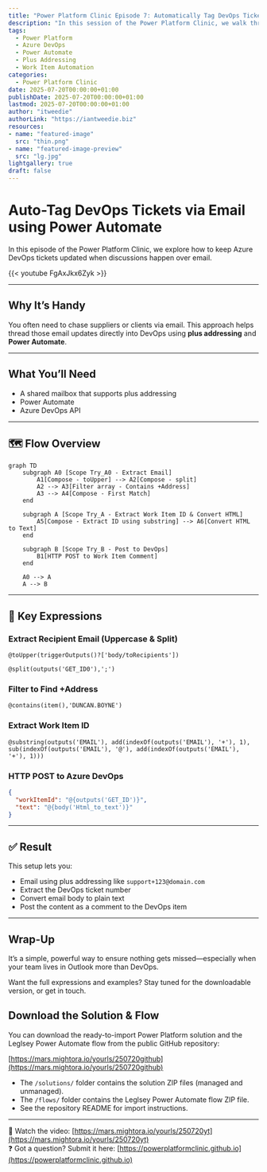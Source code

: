 ```yaml
---
title: "Power Platform Clinic Episode 7: Automatically Tag DevOps Tickets by Email"
description: "In this session of the Power Platform Clinic, we walk through a brilliant way to automatically post email content to Azure DevOps work items using Power Automate and plus addressing. If you're working with teams outside your scrum or chasing up suppliers, this trick can keep your board updated with zero manual effort."
tags:
  - Power Platform
  - Azure DevOps
  - Power Automate
  - Plus Addressing
  - Work Item Automation
categories:
  - Power Platform Clinic
date: 2025-07-20T00:00:00+01:00
publishDate: 2025-07-20T00:00:00+01:00
lastmod: 2025-07-20T00:00:00+01:00
author: "itweedie"
authorLink: "https://iantweedie.biz"
resources:
- name: "featured-image"
  src: "thin.png"
- name: "featured-image-preview"
  src: "lg.jpg"
lightgallery: true
draft: false
---
```


# Auto-Tag DevOps Tickets via Email using Power Automate

In this episode of the Power Platform Clinic, we explore how to keep Azure DevOps tickets updated when discussions happen over email.

{{< youtube FgAxJkx6Zyk >}}

---

## Why It’s Handy

You often need to chase suppliers or clients via email. This approach helps thread those email updates directly into DevOps using **plus addressing** and **Power Automate**.

---

## What You’ll Need

- A shared mailbox that supports plus addressing  
- Power Automate  
- Azure DevOps API

---

## 🗺️ Flow Overview

```mermaid
graph TD
    subgraph A0 [Scope Try_A0 - Extract Email]
        A1[Compose - toUpper] --> A2[Compose - split]
        A2 --> A3[Filter array - Contains +Address]
        A3 --> A4[Compose - First Match]
    end

    subgraph A [Scope Try_A - Extract Work Item ID & Convert HTML]
        A5[Compose - Extract ID using substring] --> A6[Convert HTML to Text]
    end

    subgraph B [Scope Try_B - Post to DevOps]
        B1[HTTP POST to Work Item Comment]
    end

    A0 --> A
    A --> B
```

---

## 🔧 Key Expressions

### Extract Recipient Email (Uppercase & Split)
```powerautomate
@toUpper(triggerOutputs()?['body/toRecipients'])
```

```powerautomate
@split(outputs('GET_ID0'),';')
```

### Filter to Find +Address
```powerautomate
@contains(item(),'DUNCAN.BOYNE')
```

### Extract Work Item ID
```powerautomate
@substring(outputs('EMAIL'), add(indexOf(outputs('EMAIL'), '+'), 1), sub(indexOf(outputs('EMAIL'), '@'), add(indexOf(outputs('EMAIL'), '+'), 1)))
```

### HTTP POST to Azure DevOps
```json
{
  "workItemId": "@{outputs('GET_ID')}",
  "text": "@{body('Html_to_text')}"
}
```

---

## ✅ Result

This setup lets you:

- Email using plus addressing like `support+123@domain.com`
- Extract the DevOps ticket number
- Convert email body to plain text
- Post the content as a comment to the DevOps item

---

## Wrap-Up

It’s a simple, powerful way to ensure nothing gets missed—especially when your team lives in Outlook more than DevOps.

Want the full expressions and examples? Stay tuned for the downloadable version, or get in touch.

## Download the Solution & Flow

You can download the ready-to-import Power Platform solution and the Leglsey Power Automate flow from the public GitHub repository:

[https://mars.mightora.io/yourls/250720github](https://mars.mightora.io/yourls/250720github)

- The `/solutions/` folder contains the solution ZIP files (managed and unmanaged).
- The `/flows/` folder contains the Leglsey Power Automate flow ZIP file.
- See the repository README for import instructions.

---

🎥 Watch the video: [https://mars.mightora.io/yourls/250720yt](https://mars.mightora.io/yourls/250720yt)  
❓ Got a question? Submit it here: [https://powerplatformclinic.github.io](https://powerplatformclinic.github.io)